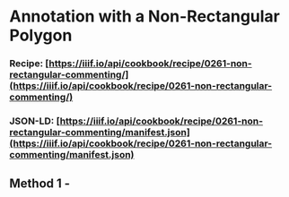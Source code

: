 # Annotation with a Non-Rectangular Polygon
### Recipe: [https://iiif.io/api/cookbook/recipe/0261-non-rectangular-commenting/](https://iiif.io/api/cookbook/recipe/0261-non-rectangular-commenting/)
### JSON-LD: [https://iiif.io/api/cookbook/recipe/0261-non-rectangular-commenting/manifest.json](https://iiif.io/api/cookbook/recipe/0261-non-rectangular-commenting/manifest.json)

## Method 1 - 

